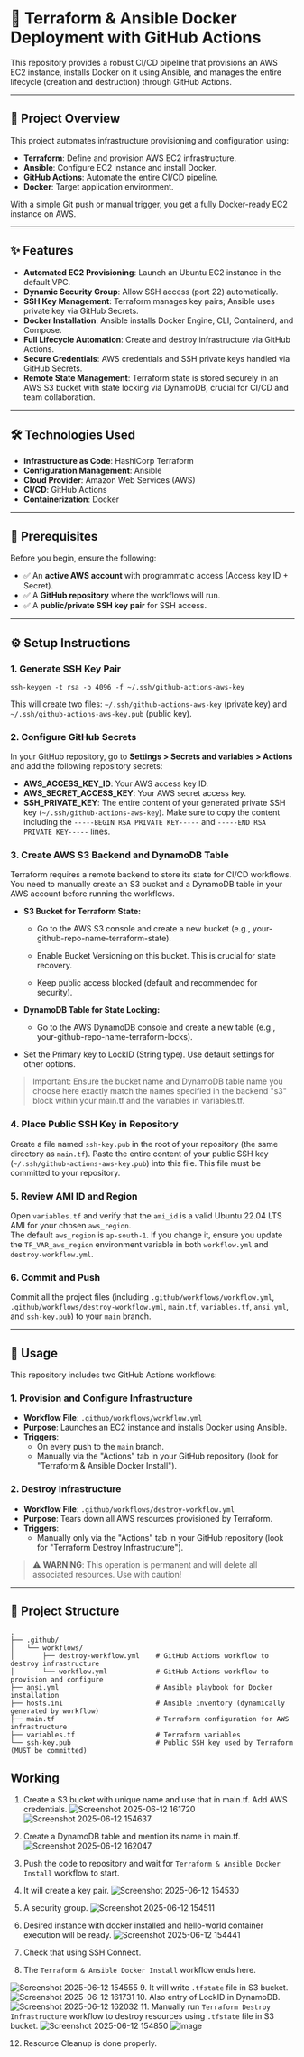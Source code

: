 # 🚀 Terraform & Ansible Docker Deployment with GitHub Actions

This repository provides a robust CI/CD pipeline that provisions an AWS EC2 instance, installs Docker on it using Ansible, and manages the entire lifecycle (creation and destruction) through GitHub Actions.

---

## 📘 Project Overview

This project automates infrastructure provisioning and configuration using:

- **Terraform**: Define and provision AWS EC2 infrastructure.
- **Ansible**: Configure EC2 instance and install Docker.
- **GitHub Actions**: Automate the entire CI/CD pipeline.
- **Docker**: Target application environment.
  
With a simple Git push or manual trigger, you get a fully Docker-ready EC2 instance on AWS.

---

## ✨ Features

- **Automated EC2 Provisioning**: Launch an Ubuntu EC2 instance in the default VPC.
- **Dynamic Security Group**: Allow SSH access (port 22) automatically.
- **SSH Key Management**: Terraform manages key pairs; Ansible uses private key via GitHub Secrets.
- **Docker Installation**: Ansible installs Docker Engine, CLI, Containerd, and Compose.
- **Full Lifecycle Automation**: Create and destroy infrastructure via GitHub Actions.
- **Secure Credentials**: AWS credentials and SSH private keys handled via GitHub Secrets.
- **Remote State Management**: Terraform state is stored securely in an AWS S3 bucket with state locking via DynamoDB, crucial for CI/CD and team collaboration.
---

## 🛠️ Technologies Used

- **Infrastructure as Code**: HashiCorp Terraform
- **Configuration Management**: Ansible
- **Cloud Provider**: Amazon Web Services (AWS)
- **CI/CD**: GitHub Actions
- **Containerization**: Docker

---

## 🔐 Prerequisites

Before you begin, ensure the following:

- ✅ An **active AWS account** with programmatic access (Access key ID + Secret).
- ✅ A **GitHub repository** where the workflows will run.
- ✅ A **public/private SSH key pair** for SSH access.

---

## ⚙️ Setup Instructions

### 1. Generate SSH Key Pair

```
ssh-keygen -t rsa -b 4096 -f ~/.ssh/github-actions-aws-key
 ```


This will create two files: `~/.ssh/github-actions-aws-key` (private key) and `~/.ssh/github-actions-aws-key.pub` (public key).

### 2. Configure GitHub Secrets

In your GitHub repository, go to **Settings > Secrets and variables > Actions** and add the following repository secrets:

- **AWS_ACCESS_KEY_ID**: Your AWS access key ID.
- **AWS_SECRET_ACCESS_KEY**: Your AWS secret access key.
- **SSH_PRIVATE_KEY**: The entire content of your generated private SSH key (`~/.ssh/github-actions-aws-key`). Make sure to copy the content including the `-----BEGIN RSA PRIVATE KEY-----` and `-----END RSA PRIVATE KEY-----` lines.

### 3. Create AWS S3 Backend and DynamoDB Table
Terraform requires a remote backend to store its state for CI/CD workflows. You need to manually create an S3 bucket and a DynamoDB table in your AWS account before running the workflows.

- **S3 Bucket for Terraform State:**

  - Go to the AWS S3 console and create a new bucket (e.g., your-github-repo-name-terraform-state).

  - Enable Bucket Versioning on this bucket. This is crucial for state recovery.

  - Keep public access blocked (default and recommended for security).

- **DynamoDB Table for State Locking:**

  - Go to the AWS DynamoDB console and create a new table (e.g., your-github-repo-name-terraform-locks).

 - Set the Primary key to LockID (String type). Use default settings for other options.

> Important: Ensure the bucket name and DynamoDB table name you choose here exactly match the names specified in the backend "s3" block within your main.tf and the variables in variables.tf.

### 4. Place Public SSH Key in Repository

Create a file named `ssh-key.pub` in the root of your repository (the same directory as `main.tf`). Paste the entire content of your public SSH key (`~/.ssh/github-actions-aws-key.pub`) into this file. This file must be committed to your repository.

### 5. Review AMI ID and Region

Open `variables.tf` and verify that the `ami_id` is a valid Ubuntu 22.04 LTS AMI for your chosen `aws_region`.  
The default `aws_region` is `ap-south-1`. If you change it, ensure you update the `TF_VAR_aws_region` environment variable in both `workflow.yml` and `destroy-workflow.yml`.

### 6. Commit and Push

Commit all the project files (including `.github/workflows/workflow.yml`, `.github/workflows/destroy-workflow.yml`, `main.tf`, `variables.tf`, `ansi.yml`, and `ssh-key.pub`) to your `main` branch.

---

## 🚀 Usage

This repository includes two GitHub Actions workflows:

### 1. Provision and Configure Infrastructure

- **Workflow File**: `.github/workflows/workflow.yml`
- **Purpose**: Launches an EC2 instance and installs Docker using Ansible.
- **Triggers**:
  - On every push to the `main` branch.
  - Manually via the "Actions" tab in your GitHub repository (look for "Terraform & Ansible Docker Install").

### 2. Destroy Infrastructure

- **Workflow File**: `.github/workflows/destroy-workflow.yml`
- **Purpose**: Tears down all AWS resources provisioned by Terraform.
- **Triggers**:
  - Manually only via the "Actions" tab in your GitHub repository (look for "Terraform Destroy Infrastructure").

> ⚠️ **WARNING**: This operation is permanent and will delete all associated resources. Use with caution!

---

## 📄 Project Structure
```
.
├── .github/
│   └── workflows/
│       ├── destroy-workflow.yml    # GitHub Actions workflow to destroy infrastructure
│       └── workflow.yml            # GitHub Actions workflow to provision and configure
├── ansi.yml                        # Ansible playbook for Docker installation
├── hosts.ini                       # Ansible inventory (dynamically generated by workflow)
├── main.tf                         # Terraform configuration for AWS infrastructure
├── variables.tf                    # Terraform variables
└── ssh-key.pub                     # Public SSH key used by Terraform (MUST be committed)
```

## Working
1. Create a S3 bucket with unique name and use that in main.tf. Add AWS credentials. ![Screenshot 2025-06-12 161720](https://github.com/user-attachments/assets/63bf8ee5-47e8-42ef-90b5-00d3baa02962) ![Screenshot 2025-06-12 154637](https://github.com/user-attachments/assets/63df9285-c1ad-406e-878a-cb0be3040d2b)

2. Create a DynamoDB table and mention its name in main.tf. ![Screenshot 2025-06-12 162047](https://github.com/user-attachments/assets/4e5fa36b-3e87-400c-85bc-60565a84f824)
3. Push the code to repository and wait for ```Terraform & Ansible Docker Install``` workflow to start.
4. It will create a key pair. ![Screenshot 2025-06-12 154530](https://github.com/user-attachments/assets/21de7e3b-425b-4c1a-8644-4c78e15963f1)
5. A security group. 
![Screenshot 2025-06-12 154511](https://github.com/user-attachments/assets/2177c695-2c46-41e1-adb0-c719d56c7ce2)
6. Desired instance with docker installed and hello-world container execution will be ready.
![Screenshot 2025-06-12 154441](https://github.com/user-attachments/assets/fd0e74df-0c27-430b-91cd-f1fdccc0ebfc)
7. Check that using SSH Connect.
8. The ```Terraform & Ansible Docker Install``` workflow ends here.

![Screenshot 2025-06-12 154555](https://github.com/user-attachments/assets/c86f7710-183d-40f3-bcff-91319bd9b781)
9. It will write ```.tfstate``` file in S3 bucket.![Screenshot 2025-06-12 161731](https://github.com/user-attachments/assets/a9505418-44ae-4a90-82e6-ca29178d3c11)
10. Also entry of LockID in DynamoDB.![Screenshot 2025-06-12 162032](https://github.com/user-attachments/assets/5fc0580a-ba41-46aa-97d7-57395f644dc6)
11. Manually run ```Terraform Destroy Infrastructure``` workflow to destroy resources using ```.tfstate``` file in S3 bucket.
![Screenshot 2025-06-12 154850](https://github.com/user-attachments/assets/94bbe9ec-05f1-42b2-bfc1-f5d865d705c6) ![image](https://github.com/user-attachments/assets/2b181947-5ded-4d21-889b-770678fa866e)

12. Resource Cleanup is done properly.

